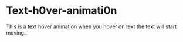 # Text-h0ver-animati0n
This is a text hover animation when you hover on text the text will start moving..
